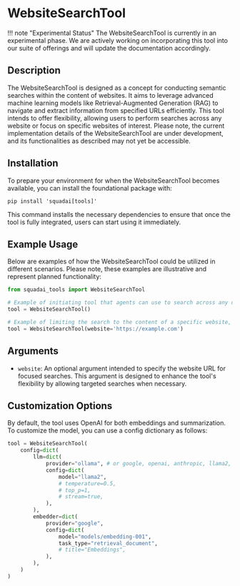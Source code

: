 # WebsiteSearchTool

!!! note "Experimental Status"
    The WebsiteSearchTool is currently in an experimental phase. We are actively working on incorporating this tool into our suite of offerings and will update the documentation accordingly.

## Description
The WebsiteSearchTool is designed as a concept for conducting semantic searches within the content of websites. It aims to leverage advanced machine learning models like Retrieval-Augmented Generation (RAG) to navigate and extract information from specified URLs efficiently. This tool intends to offer flexibility, allowing users to perform searches across any website or focus on specific websites of interest. Please note, the current implementation details of the WebsiteSearchTool are under development, and its functionalities as described may not yet be accessible.

## Installation
To prepare your environment for when the WebsiteSearchTool becomes available, you can install the foundational package with:

```shell
pip install 'squadai[tools]'
```

This command installs the necessary dependencies to ensure that once the tool is fully integrated, users can start using it immediately.

## Example Usage
Below are examples of how the WebsiteSearchTool could be utilized in different scenarios. Please note, these examples are illustrative and represent planned functionality:

```python
from squadai_tools import WebsiteSearchTool

# Example of initiating tool that agents can use to search across any discovered websites
tool = WebsiteSearchTool()

# Example of limiting the search to the content of a specific website, so now agents can only search within that website
tool = WebsiteSearchTool(website='https://example.com')
```

## Arguments
- `website`: An optional argument intended to specify the website URL for focused searches. This argument is designed to enhance the tool's flexibility by allowing targeted searches when necessary.

## Customization Options
By default, the tool uses OpenAI for both embeddings and summarization. To customize the model, you can use a config dictionary as follows:


```python
tool = WebsiteSearchTool(
    config=dict(
        llm=dict(
            provider="ollama", # or google, openai, anthropic, llama2, ...
            config=dict(
                model="llama2",
                # temperature=0.5,
                # top_p=1,
                # stream=true,
            ),
        ),
        embedder=dict(
            provider="google",
            config=dict(
                model="models/embedding-001",
                task_type="retrieval_document",
                # title="Embeddings",
            ),
        ),
    )
)
```